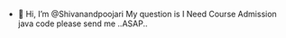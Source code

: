 - 👋 Hi, I’m @Shivanandpoojari
My question is I Need Course Admission java code please send me ..ASAP..

<!---
Shivanandpoojari/Shivanandpoojari is a ✨ special ✨ repository because its `README.md` (this file) appears on your GitHub profile.
You can click the Preview link to take a look at your changes.
--->
